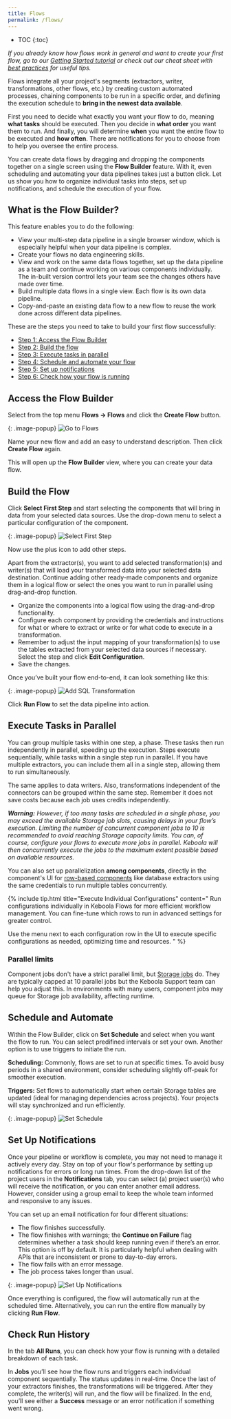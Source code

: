 ```yaml
---
title: Flows
permalink: /flows/
---
```


* TOC
{:toc}

*If you already know how flows work in general and want to create your first flow, go to our [Getting Started tutorial](/tutorial/automate/) or 
check out our cheat sheet with [best practices](/tutorial/onboarding/cheat-sheet/#automating-your-flow) for useful tips.*

Flows integrate all your project's segments (extractors, writer, transformations, other flows, etc.) by creating custom automated processes, chaining components to be run in a specific order, 
and defining the execution schedule to **bring in the newest data available**. 

First you need to decide what exactly you want your flow to do, meaning **what tasks** should be executed. Then you decide in **what order** you want them to run. 
And finally, you will determine **when** you want the entire flow to be executed and **how often**. There are notifications for you to choose from to help you oversee the entire process. 

You can create data flows by dragging and dropping the components together on a single screen using the **Flow Builder** feature. With it, even scheduling and automating your data pipelines takes just 
a button click. Let us show you how to organize individual tasks into steps, set up notifications, and schedule the execution of your flow.

## What is the Flow Builder?
This feature enables you to do the following:

- View your multi-step data pipeline in a single browser window, which is especially helpful when your data pipeline is complex. 
- Create your flows no data engineering skills.
- View and work on the same data flows together, set up the data pipeline as a team and continue working on various components individually. The in-built version control lets your team see the changes others have made over time.
- Build multiple data flows in a single view. Each flow is its own data pipeline.
- Copy-and-paste an existing data flow to a new flow to reuse the work done across different data pipelines.

These are the steps you need to take to build your first flow successfully:

- [Step 1: Access the Flow Builder](#access-the-flow-builder)
- [Step 2: Build the flow](#build-the-flow)
- [Step 3: Execute tasks in parallel](#execute-tasks-in-parallel)
- [Step 4: Schedule and automate your flow](#schedule-and-automate)
- [Step 5: Set up notifications](#set-up-notifications)
- [Step 6: Check how your flow is running](#check-run-history)

## Access the Flow Builder
Select from the top menu **Flows -> Flows** and click the **Create Flow** button.
   
 {: .image-popup}
   ![Go to Flows](/tutorial/automate/automate1.png)

Name your new flow and add an easy to understand description. Then click **Create Flow** again. 

This will open up the **Flow Builder** view, where you can create your data flow.

## Build the Flow
Click **Select First Step** and start selecting the components that will bring in data from your selected data sources. Use the drop-down menu to select a particular configuration of the component.

   {: .image-popup}
   ![Select First Step](/tutorial/automate/automate3.png)

Now use the plus icon to add other steps. 

Apart from the extractor(s), you want to add selected transformation(s) and writer(s) that will load your transformed data into your selected data destination.
Continue adding other ready-made components and organize them in a logical flow  or select the ones you want to run in parallel using drag-and-drop function. 

- Organize the components into a logical flow using the drag-and-drop functionality.
- Configure each component by providing the credentials and instructions for what or where to extract or write or for what code to execute in a transformation.
- Remember to adjust the input mapping of your transformation(s) to use the tables extracted from your selected data sources if necessary. Select the step and click **Edit Configuration**.
- Save the changes.

Once you’ve built your flow end-to-end, it can look something like this:

 {: .image-popup}
   ![Add SQL Transformation](/tutorial/automate/automate10.png)
   
Click **Run Flow** to set the data pipeline into action.

## Execute Tasks in Parallel
You can group multiple tasks within one step, a phase. These tasks then run independently in parallel, speeding up the execution. 
Steps execute sequentially, while tasks within a single step run in parallel. If you have multiple extractors, you can include them all in a single step, allowing them to run simultaneously. 

The same applies to data writers. Also, transformations independent of the connectors can be grouped within the same step. Remember it does not save costs because each job uses credits independently.

***Warning:** However, if too many tasks are scheduled in a single phase, you may exceed the available Storage job slots, causing delays in your flow’s execution. Limiting the number of concurrent component jobs 
to 10 is recommended to avoid reaching Storage capacity limits. You can, of course, configure your flows to execute more jobs in parallel. Keboola will then concurrently execute the jobs to the maximum 
extent possible based on available resources.*

You can also set up parallelization **among components**, directly in the component's UI for [row-based components](/components/#configuration-rows) like database extractors using the same credentials to run multiple tables concurrently.

{% include tip.html title="Execute Individual Configurations" content="
Run configurations individually in Keboola Flows for more efficient workflow management. You can fine-tune which rows to run in advanced settings for greater 
control.

Use the menu next to each configuration row in the UI to execute specific configurations as needed, optimizing time and resources.
" %}

### Parallel limits
Component jobs don't have a strict parallel limit, but [Storage jobs](/storage/jobs/) do. They are typically capped at 10 parallel jobs but the Keboola Support team can help you adjust this. 
In environments with many users, component jobs may queue for Storage job availability, affecting runtime.

## Schedule and Automate
Within the Flow Builder, click on **Set Schedule** and select when you want the flow to run.
You can select predifined intervals or set your own. Another option is to use triggers to initiate the run. 

**Scheduling:** Commonly, flows are set to run at specific times. To avoid busy periods in a shared environment, consider scheduling slightly off-peak for smoother execution.

**Triggers:** Set flows to automatically start when certain Storage tables are updated (ideal for managing dependencies across projects). Your projects will stay synchronized and run efficiently.

{: .image-popup}
![Set Schedule](/tutorial/automate/automate13.png)

## Set Up Notifications
Once your pipeline or workflow is complete, you may not need to manage it actively every day. Stay on top of your flow's performance by setting up notifications for errors or long run times. From the drop-down 
list of the project users in the **Notifications** tab, you can select (a) project user(s) who will receive the notification, or you can enter another email address. However, consider using a group email to keep 
the whole team informed and responsive to any issues.

You can set up an email notification for four different situations: 

- The flow finishes successfully.
- The flow finishes with warnings; the **Continue on Failure** flag determines whether a task should keep running even if there’s an error. This option is off by default. It is particularly helpful when dealing with APIs that are inconsistent or prone to day-to-day errors. 
- The flow fails with an error message.
- The job process takes longer than usual. 

{: .image-popup}
![Set Up Notifications](/tutorial/automate/automate15.png)

Once everything is configured, the flow will automatically run at the scheduled time. Alternatively, you can run the entire flow manually by clicking **Run Flow**.

## Check Run History
In the tab **All Runs**, you can check how your flow is running with a detailed breakdown of each task. 

In **Jobs** you’ll see how the flow runs and triggers each individual component sequentially. The status updates in real-time. 
Once the last of your extractors finishes, the transformations will be triggered. After they complete, the writer(s) will run, and the flow will be finalized. 
In the end, you’ll see either a **Success** message or an error notification if something went wrong.
